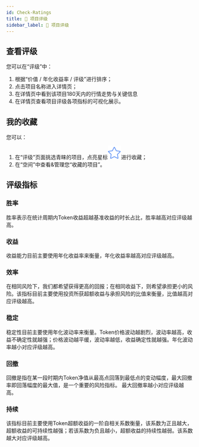 ```yaml
---
id: Check-Ratings
title: 🔭 项目评级
sidebar_label: 🔭 项目评级
---
```


## 查看评级
您可以在“评级”中：

1. 根据“价值 / 年化收益率 / 评级”进行排序；
1. 点击项目名称进入详情页；
1. 在详情页中看到该项目180天内的行情走势与关键信息
1. 在详情页查看项目评级各项指标的可视化展示。

## 我的收藏
您可以：
1. 在“评级”页面挑选青睐的项目，点亮星标![](/img/star.svg)进行收藏；
1. 在“空间”中查看&管理您“收藏的项目”。

## 评级指标
### 胜率
胜率表示在统计周期内Token收益超越基准收益的时长占比，胜率越高对应评级越高。
### 收益
收益能力目前主要使用年化收益率来衡量，年化收益率越高对应评级越高。
### 效率
在相同风险下，我们都希望获得更高的回报；在相同收益下，则希望承担更小的风险。该指标目前主要使用投资所获超额收益与承担风险的比值来衡量，比值越高对应评级越高。
### 稳定
稳定性目前主要使用年化波动率来衡量。Token价格波动越剧烈，波动率越高，收益不确定性就越强；价格波动越平缓，波动率越低，收益确定性就越强。年化波动率越小对应评级越高。
### 回撤
回撤是指在某一段时期内Token净值从最高点回落到最低点的变动幅度，最大回撤率即回落幅度的最大值，是一个重要的风险指标。 最大回撤率越小对应评级越高。
### 持续
该指标目前主要使用Token超额收益的一阶自相关系数衡量，该系数为正且越大，超额收益的可持续性越强；若该系数为负且越小，超额收益的持续性越弱。该系数越大对应评级越高。
